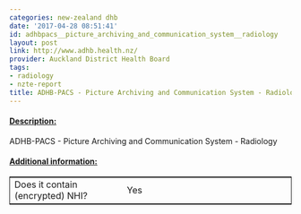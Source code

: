 ```yaml
---
categories: new-zealand dhb
date: '2017-04-28 08:51:41'
id: adhbpacs__picture_archiving_and_communication_system__radiology
layout: post
link: http://www.adhb.health.nz/
provider: Auckland District Health Board
tags:
- radiology
- nzte-report
title: ADHB-PACS - Picture Archiving and Communication System - Radiology
---
```



 <h4> <u>Description:</u> </h4>
ADHB-PACS - Picture Archiving and Communication System - Radiology
 <h4> <u>Additional information:</u> </h4>
 <table style="border: 1px solid">
 <tr> <td width="40%"> Does it contain (encrypted) NHI? </td> <td>Yes</td> </tr>
 </table>